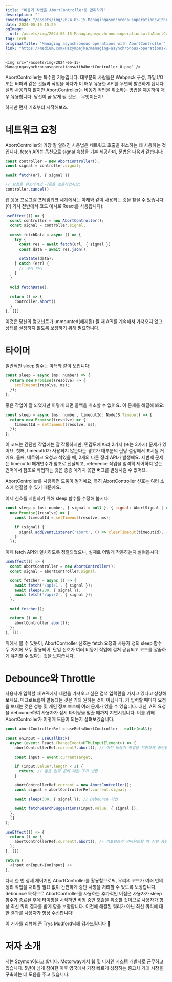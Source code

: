 ```yaml
---
title: "비동기 작업을 AbortController로 관리하기"
description: ""
coverImage: "/assets/img/2024-05-15-ManagingasynchronousoperationswithAbortController_0.png"
date: 2024-05-15 15:29
ogImage: 
  url: /assets/img/2024-05-15-ManagingasynchronousoperationswithAbortController_0.png
tag: Tech
originalTitle: "Managing asynchronous operations with AbortController"
link: "https://medium.com/@szympajka/managing-asynchronous-operations-with-abortcontroller-96f7c9cb4917"
---
```



`<img src="/assets/img/2024-05-15-ManagingasynchronousoperationswithAbortController_0.png" />`

AbortController는 특수한 기능입니다. 대부분의 사람들은 Webpack 구성, 파일 I/O 또는 버퍼와 같은 것들과 작업을 하다가 이 매우 유용한 API를 우연히 발견하게 됩니다. 널리 사용되지 않지만 AbortController는 비동기 작업을 취소하는 방법을 제공하여 매우 유용합니다. 당신이 곧 알게 될 것은... 무엇이든지!

하지만 먼저 기초부터 시작해보죠.

# 네트워크 요청



AbortController의 가장 잘 알려진 사용법은 네트워크 호출을 취소하는 데 사용하는 것입니다. fetch API는 옵션으로 signal 속성을 기본 제공하며, 문법은 다음과 같습니다:

```js
const controller = new AbortController();
const signal = controller.signal;

await fetch(url, { signal })

// 요청을 취소하려면 다음을 호출하십시오:
controller.cancel()
```

웹 응용 프로그램 프레임워크 세계에서는 아래와 같이 사용되는 것을 찾을 수 있습니다 (이 기사 전반에서 코드 예시로 React를 사용합니다):

```js
useEffect(() => {
  const controller = new AbortController();
  const signal = controller.signal;
  
  const fetchData = async () => {
    try {
      const res = await fetch(url, { signal })
      const data = await res.json();

      setState(data);
    } catch (err) {
      // 에러 처리
    }
  }
  
  void fetchData();
  
  return () => {
    controller.abort()
  }
}, []);
```


이것은 당신의 컴포넌트가 unmounted(해제된) 될 때 API를 계속해서 가져오지 않고 상태를 설정하지 않도록 보장하기 위해 필요합니다.

# 타이머

일반적인 sleep 함수는 아래와 같이 보입니다:

```js
const sleep = async (ms: number) => {
  return new Promise((resolve) => {
    setTimeout(resolve, ms);
  });
};
```



좋은 작업이 잘 되었지만 이렇게 되면 콜백을 취소할 수 없어요. 이 문제를 해결해 봐요:

```js
const sleep = async (ms: number, timeoutId: NodeJS.Timeout) => {
  return new Promise((resolve) => {
    timeoutId = setTimeout(resolve, ms);
  });
};
```

이 코드는 간단한 작업에는 잘 작동하지만, 민감도에 따라 2가지 (또는 3가지) 문제가 있어요. 첫째, timeoutId가 사용되지 않는다는 경고가 대부분의 린팅 설정에서 표시될 거예요. 둘째, 네트워크 요청과 섞였을 때, 2개의 다른 정리 API가 발생해요. 세번째 문제는 timeoutId 매개변수가 참조로 전달되고, refenence 작업을 엄격히 제어하지 않는 언어에서 참조로 작업하는 것은 종종 예기치 못한 버그를 발생시킬 수 있어요.

AbortController를 사용하면 도움이 될거예요, 특히 AbortController 신호는 여러 소스에 연결할 수 있기 때문에요.



이제 신호를 지원하기 위해 sleep 함수를 수정해 봅시다:

```js
const sleep = (ms: number, { signal = null }: { signal: AbortSignal | null }): Promise<void> =>
  new Promise((resolve) => {
    const timeoutId = setTimeout(resolve, ms);
    
    if (signal) {
      signal.addEventListener('abort', () => clearTimeout(timeoutId), { once: true });
    }
  });
```

이제 fetch API와 일치하도록 정렬되었으니, 실제로 어떻게 작동하는지 살펴봅시다:

```js
useEffect(() => {
  const abortController = new AbortController();
  const signal = abortController.signal;

  const fetcher = async () => {
    await fetch('/api/1', { signal });
    await sleep(200, { signal });
    await fetch('/api/2', { signal });
  };

  void fetcher();

  return () => {
    abortController.abort();
  };
}, []);
```



위에서 볼 수 있듯이, AbortController 신호는 fetch 요청과 사용자 정의 sleep 함수 두 가지에 모두 활용되어, 단일 신호가 여러 비동기 작업에 걸쳐 공유되고 코드를 깔끔하게 유지할 수 있다는 것을 보여줍니다.

# Debounce와 Throttle

사용자가 입력할 때 API에서 제안을 가져오고 싶은 검색 입력란을 가지고 있다고 상상해보세요. 매크로트롬이 발동되는 것은 거의 원하는 것이 아닙니다. 키 입력할 때마다 요청을 보내는 것은 성능 및 개인 정보 보호에 여러 문제가 있을 수 있습니다. 대신, API 요청을 debounce하여 사용자가 잠시 타이핑을 멈출 때까지 지연시킵니다. 이를 위해 AbortController가 어떻게 도움이 되는지 살펴보겠습니다:

```js
const abortControllerRef = useRef<AbortController | null>(null);

const onInput = useCallback(
  async (event: React.ChangeEvent<HTMLInputElement>) => {
    abortControllerRef.current?.abort(); // 이전 비동기 작업을 안전하게 중단합니다

    const input = event.currentTarget;

    if (input.value?.length < 2) {
      return; // 짧은 입력 값에 대한 조기 반환
    }

    abortControllerRef.current = new AbortController();
    const signal = abortControllerRef.current.signal;

    await sleep(300, { signal }); // Debounce 지연

    await fetchSearchSuggestions(input.value, { signal });
  },
  []
);

useEffect(() => {
  return () => {
    abortControllerRef.current?.abort(); // 컴포넌트가 언마운트될 때 진행 중인 모든 비동기 작업을 중지합니다
  };
}, []);

return (
  <input onInput={onInput} />
);
```



다시 한 번 상세 제어기인 AbortController를 활용함으로써, 우리의 코드가 여러 번의 정리 작업을 처리할 필요 없이 간편하게 중단 사항을 처리할 수 있도록 보장합니다. debounce 목적으로 AbortController를 사용하는 추가적인 이점은 사용자가 sleep 함수가 종료된 후에 타이핑을 시작하면 비행 중인 호출을 취소할 것이므로 사용자가 항상 최신 쿼리 결과를 받게 함을 보장합니다. 이전에 해결된 쿼리가 아닌 최신 쿼리에 대한 결과를 사용자가 항상 수신합니다!

이 기사를 리뷰해 준 Trys Mudford님께 감사드립니다 👏

# 저자 소개

저는 Szymon이라고 합니다. Motorway에서 웹 및 디자인 시스템 개발자로 근무하고 있습니다. 5년이 넘게 참여한 이후 영국에서 가장 빠르게 성장하는 중고차 거래 시장을 구축하는 데 도움을 주고 있습니다.
